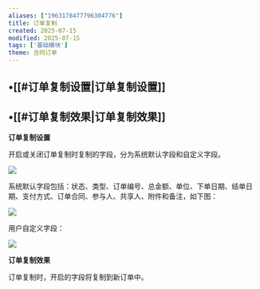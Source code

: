 ```yaml
---
aliases: ["1963178477796304776"]
title: 订单复制
created: 2025-07-15
modified: 2025-07-15
tags: ['基础模块']
theme: 合同订单
---
```


## •[[#订单复制设置|订单复制设置]]

## •[[#订单复制效果|订单复制效果]]

**订单复制设置**

开启或关闭订单复制时复制的字段，分为系统默认字段和自定义字段。

![](https://myhelpdoc.oss-cn-heyuan.aliyuncs.com/mdimages/da8c1cceaa2488d434ca7dc91f56828e.jpg)

系统默认字段包括：状态、类型、订单编号、总金额、单位、下单日期、结单日期、支付方式、订单合同、参与人、共享人、附件和备注，如下图：

![](https://myhelpdoc.oss-cn-heyuan.aliyuncs.com/mdimages/84c16efecafd4bd22f6a85988c51279e.jpg)

用户自定义字段：

![](https://myhelpdoc.oss-cn-heyuan.aliyuncs.com/mdimages/ffa137bdd486d738cbd5c5834ec5ca9b.jpg)

**订单复制效果**

订单复制时，开启的字段将复制到新订单中。

